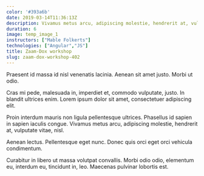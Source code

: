 ```yaml
---
color: '#393a6b'
date: 2019-03-14T11:36:13Z
description: Vivamus metus arcu, adipiscing molestie, hendrerit at, vulputate vitae, nisl. Aenean lectus.
duration: 6
image: temp_image_1
instructors: ["Mable Folkerts"]
technologies: ["Angular","JS"]
title: Zaam-Dox workshop
slug: zaam-dox-workshop-402
---
```

Praesent id massa id nisl venenatis lacinia. Aenean sit amet justo. Morbi ut odio.

Cras mi pede, malesuada in, imperdiet et, commodo vulputate, justo. In blandit ultrices enim. Lorem ipsum dolor sit amet, consectetuer adipiscing elit.

Proin interdum mauris non ligula pellentesque ultrices. Phasellus id sapien in sapien iaculis congue. Vivamus metus arcu, adipiscing molestie, hendrerit at, vulputate vitae, nisl.

Aenean lectus. Pellentesque eget nunc. Donec quis orci eget orci vehicula condimentum.

Curabitur in libero ut massa volutpat convallis. Morbi odio odio, elementum eu, interdum eu, tincidunt in, leo. Maecenas pulvinar lobortis est.
